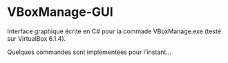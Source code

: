 # VBoxManage-GUI
 Interface graphique écrite en C# pour la commade VBoxManage.exe (testé sur VirtualBox 6.1.4).
 
Quelques commandes sont implémentées pour l'instant...
